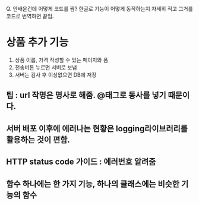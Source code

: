 Q. 안배운건데 어떻게 코드를 짬?
한글로 기능이 어떻게 동작하는지 자세히 적고 그거를 코드로 번역하면 끝임.

# 상품 추가 기능
1. 상품 이름, 가격 작성할 수 있는 페이지와 폼
2. 전송버튼 누르면 서버로 보냄
3. 서버는 검사 후 이상없으면 DB에 저장

## 팁 : url 작명은 명사로 해줌. @태그로 동사를 넣기 때문이다.
## 서버 배포 이후에 에러나는 현황은 logging라이브러리를 활용하는 것이 편함.

## HTTP status code 가이드 : 에러번호 알려줌
## 함수 하나에는 한 가지 기능, 하나의 클래스에는 비슷한 기능의 함수